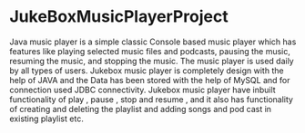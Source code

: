 # JukeBoxMusicPlayerProject
 Java music player is a simple classic Console based music player which has features like playing selected music files and podcasts, pausing the music, resuming the music, and stopping the music. 
 The music player is used daily by all types of users.
 Jukebox music player is completely design with the help of JAVA and the Data has been stored with the help of MySQL and for connection used JDBC connectivity.
 Jukebox music player have inbuilt functionality of play , pause , stop and resume , and it also has functionality of creating and deleting the playlist and adding songs and pod cast in existing playlist etc.
